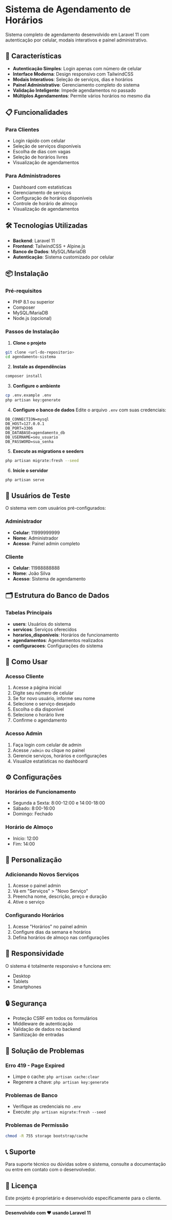 # Sistema de Agendamento de Horários

Sistema completo de agendamento desenvolvido em Laravel 11 com autenticação por celular, modais interativos e painel administrativo.

## 🚀 Características

- **Autenticação Simples**: Login apenas com número de celular
- **Interface Moderna**: Design responsivo com TailwindCSS
- **Modais Interativos**: Seleção de serviços, dias e horários
- **Painel Administrativo**: Gerenciamento completo do sistema
- **Validação Inteligente**: Impede agendamentos no passado
- **Múltiplos Agendamentos**: Permite vários horários no mesmo dia

## 📋 Funcionalidades

### Para Clientes
- Login rápido com celular
- Seleção de serviços disponíveis
- Escolha de dias com vagas
- Seleção de horários livres
- Visualização de agendamentos

### Para Administradores
- Dashboard com estatísticas
- Gerenciamento de serviços
- Configuração de horários disponíveis
- Controle de horário de almoço
- Visualização de agendamentos

## 🛠️ Tecnologias Utilizadas

- **Backend**: Laravel 11
- **Frontend**: TailwindCSS + Alpine.js
- **Banco de Dados**: MySQL/MariaDB
- **Autenticação**: Sistema customizado por celular

## 📦 Instalação

### Pré-requisitos
- PHP 8.1 ou superior
- Composer
- MySQL/MariaDB
- Node.js (opcional)

### Passos de Instalação

1. **Clone o projeto**
```bash
git clone <url-do-repositorio>
cd agendamento-sistema
```

2. **Instale as dependências**
```bash
composer install
```

3. **Configure o ambiente**
```bash
cp .env.example .env
php artisan key:generate
```

4. **Configure o banco de dados**
Edite o arquivo `.env` com suas credenciais:
```env
DB_CONNECTION=mysql
DB_HOST=127.0.0.1
DB_PORT=3306
DB_DATABASE=agendamento_db
DB_USERNAME=seu_usuario
DB_PASSWORD=sua_senha
```

5. **Execute as migrations e seeders**
```bash
php artisan migrate:fresh --seed
```

6. **Inicie o servidor**
```bash
php artisan serve
```

## 👥 Usuários de Teste

O sistema vem com usuários pré-configurados:

### Administrador
- **Celular**: 11999999999
- **Nome**: Administrador
- **Acesso**: Painel admin completo

### Cliente
- **Celular**: 11988888888
- **Nome**: João Silva
- **Acesso**: Sistema de agendamento

## 🗂️ Estrutura do Banco de Dados

### Tabelas Principais

- **users**: Usuários do sistema
- **servicos**: Serviços oferecidos
- **horarios_disponiveis**: Horários de funcionamento
- **agendamentos**: Agendamentos realizados
- **configuracoes**: Configurações do sistema

## 🎯 Como Usar

### Acesso Cliente
1. Acesse a página inicial
2. Digite seu número de celular
3. Se for novo usuário, informe seu nome
4. Selecione o serviço desejado
5. Escolha o dia disponível
6. Selecione o horário livre
7. Confirme o agendamento

### Acesso Admin
1. Faça login com celular de admin
2. Acesse `/admin` ou clique no painel
3. Gerencie serviços, horários e configurações
4. Visualize estatísticas no dashboard

## ⚙️ Configurações

### Horários de Funcionamento
- Segunda a Sexta: 8:00-12:00 e 14:00-18:00
- Sábado: 8:00-16:00
- Domingo: Fechado

### Horário de Almoço
- Início: 12:00
- Fim: 14:00

## 🔧 Personalização

### Adicionando Novos Serviços
1. Acesse o painel admin
2. Vá em "Serviços" > "Novo Serviço"
3. Preencha nome, descrição, preço e duração
4. Ative o serviço

### Configurando Horários
1. Acesse "Horários" no painel admin
2. Configure dias da semana e horários
3. Defina horários de almoço nas configurações

## 📱 Responsividade

O sistema é totalmente responsivo e funciona em:
- Desktop
- Tablets
- Smartphones

## 🔒 Segurança

- Proteção CSRF em todos os formulários
- Middleware de autenticação
- Validação de dados no backend
- Sanitização de entradas

## 🐛 Solução de Problemas

### Erro 419 - Page Expired
- Limpe o cache: `php artisan cache:clear`
- Regenere a chave: `php artisan key:generate`

### Problemas de Banco
- Verifique as credenciais no `.env`
- Execute: `php artisan migrate:fresh --seed`

### Problemas de Permissão
```bash
chmod -R 755 storage bootstrap/cache
```

## 📞 Suporte

Para suporte técnico ou dúvidas sobre o sistema, consulte a documentação ou entre em contato com o desenvolvedor.

## 📄 Licença

Este projeto é proprietário e desenvolvido especificamente para o cliente.

---

**Desenvolvido com ❤️ usando Laravel 11**
